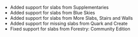 - Added support for slabs from Supplementaries
- Added support for slabs from Blue Skies
- Added support for slabs from More Slabs, Stairs and Walls
- Added support for missing slabs from Quark and Create 
- Fixed support for slabs from Forestry: Community Edition